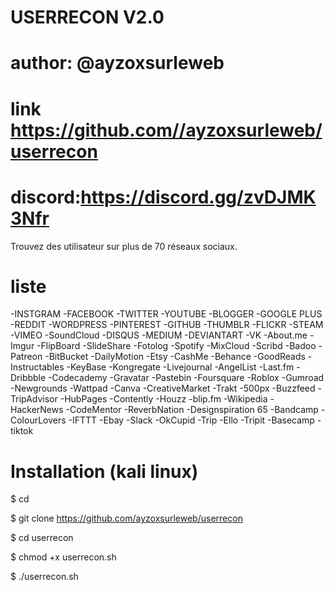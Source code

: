 # USERRECON V2.0
# author: @ayzoxsurleweb
# link https://github.com//ayzoxsurleweb/userrecon
# discord:https://discord.gg/zvDJMK3Nfr

Trouvez des utilisateur  sur plus de 70 réseaux sociaux.
# liste
-INSTGRAM
-FACEBOOK
-TWITTER 
-YOUTUBE
-BLOGGER
-GOOGLE PLUS
-REDDIT
-WORDPRESS
-PINTEREST
-GITHUB
-THUMBLR
-FLICKR
-STEAM
-VIMEO
-SoundCloud
-DISQUS
-MEDIUM
-DEVIANTART
-VK
-About.me
-Imgur
-FlipBoard
-SlideShare
-Fotolog
-Spotify
-MixCloud
-Scribd
-Badoo
-Patreon
-BitBucket
-DailyMotion
-Etsy
-CashMe
-Behance
-GoodReads
-Instructables
-KeyBase
-Kongregate
-Livejournal
-AngelList
-Last.fm
-Dribbble
-Codecademy
-Gravatar
-Pastebin
-Foursquare
-Roblox
-Gumroad
-Newgrounds
-Wattpad
-Canva
-CreativeMarket
-Trakt
-500px
-Buzzfeed
-TripAdvisor
-HubPages
-Contently
-Houzz
-blip.fm
-Wikipedia
-HackerNews
-CodeMentor
-ReverbNation
-Designspiration 65
-Bandcamp
-ColourLovers
-IFTTT
-Ebay
-Slack
-OkCupid
-Trip
-Ello
-Tripit
-Basecamp
-tiktok

# Installation (kali linux)

$ cd

$ git clone https://github.com/ayzoxsurleweb/userrecon

$ cd userrecon

$ chmod +x userrecon.sh

$ ./userrecon.sh
